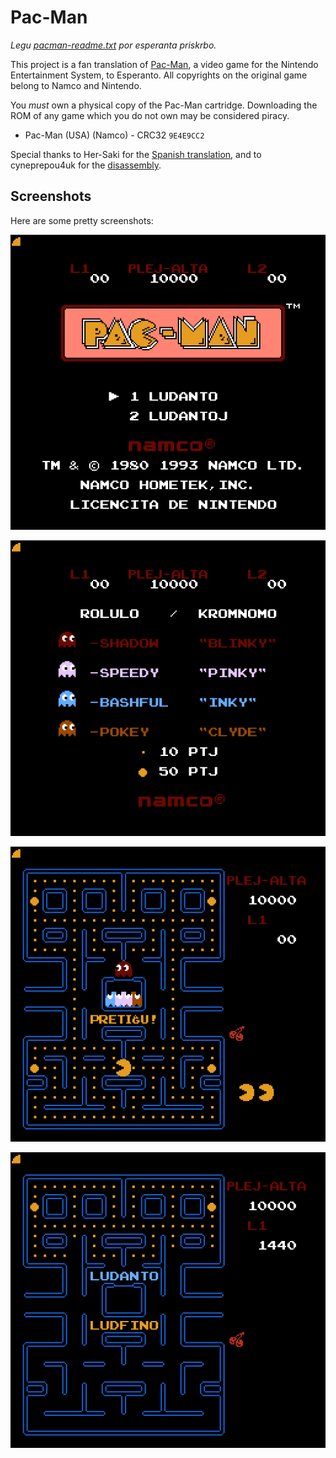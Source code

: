 # Pac-Man

_Legu
[pacman-readme.txt](pacman-readme.txt) por esperanta priskrbo._

This project is a fan translation of
[Pac-Man](https://en.wikipedia.org/wiki/Pac-Man), a video game
for the Nintendo Entertainment System, to Esperanto. All
copyrights on the original game belong to Namco and Nintendo.

You *must* own a physical copy of the Pac-Man cartridge.
Downloading the ROM of any game which you do not own may be
considered piracy.

  * Pac-Man (USA) (Namco) - CRC32 `9E4E9CC2`

Special thanks to Her-Saki for the
[Spanish translation](https://www.romhacking.net/translations/3363/),
and to cyneprepou4uk for the
[disassembly](https://github.com/cyneprepou4uk/NES-Games-Disassembly/).

## Screenshots

Here are some pretty screenshots:

![Title screen](images/image-1.png)

![Ghosts](images/image-2.png)

![Ready!](images/image-3.png)

![Game over](images/image-4.png)
